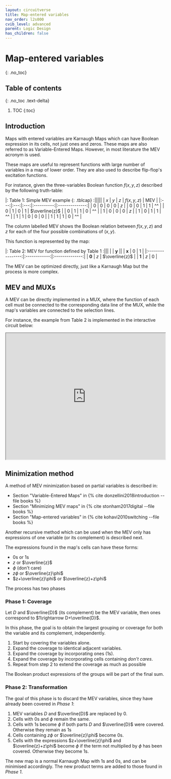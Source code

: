 ```yaml
---
layout: circuitverse
title: Map-entered variables
nav_order: l2s000
cvib_level: advanced
parent: Logic Design
has_children: false
---
```



# Map-entered variables
{: .no_toc}


## Table of contents
{: .no_toc .text-delta}

1. TOC
{:toc}


## Introduction

Maps with entered variables are Karnaugh Maps which can have Boolean expression in its cells, not just ones and zeros. These maps are also referred to as Variable-Entered Maps. However, in most literature the MEV acronym is used.

These maps are useful to represent functions with large number of variables in a map of lower order. They are also used to describe flip-flop's excitation functions.

For instance, given the three-variables Boolean function $f(x,y,z)$ described by the following truth-table:

|: Table 1: Simple MEV example {: .tblcap} :|||||
| $x$ | $y$ | $z$ | $f(x,y,z)$ | MEV            |
|:---:|:---:|:---:|:----------:|:--------------:|
| 0   | 0   | 0   | 0          | $z$            |
| 0   | 0   | 1   | 1          | ^^             |
| 0   | 1   | 0   | 1          | $\overline{z}$ |
| 0   | 1   | 1   | 0          | ^^             |
| 1   | 0   | 0   | 0          | $z$            |
| 1   | 0   | 1   | 1          | ^^             |
| 1   | 1   | 0   | 0          | 0              |
| 1   | 1   | 1   | 0          | ^^             |

The column labelled MEV shows the Boolean relation between $f(x,y,z)$ and $z$ for each of the four possible combinations of $(x,y)$.

This function is represented by the map:

|: Table 2: MEV for function defined by Table 1 :|||
|         |  $\boldsymbol{y}$                     ||
| $\boldsymbol{x}$ |  0           |  1             |
|:----------------:|:------------:|:--------------:|
| **0**            | $z$          | $\overline{z}$ |
| **1**            | $z$          | 0              |

The MEV can be optimized directly, just like a Karnaugh Map but the process is more complex.


## MEV and MUXs

A MEV can be directly implemented in a MUX, where the function of each cell must be connected to the corresponding data line of the MUX, while the map's variables are connected to the selection lines.

For instance, the example from Table 2 is implemented in the interactive circuit below:

<iframe width="100%" height="400px"
	src="https://circuitverse.org/simulator/embed/simple-mev"
	id="projectPreview" scrolling="no"
	title="Simple MEV"
	webkitAllowFullScreen mozAllowFullScreen allowFullScreen>
</iframe>


## Minimization method

A method of MEV minimization based on partial variables is described in:

-   Section "Variable-Entered Maps" in {% cite donzellini2018introduction --file books %}
-   Section "Minimizing MEV maps" in {% cite stonham2017digital --file books %}
-   Section "Map-entered variables" in {% cite kohavi2010switching --file books %}

Another recursive method which can be used when the MEV only has expressions of one variable (or its complement) is described next.

The expressions found in the map's cells can have these forms:

-   0s or 1s
-   $z$ or $\overline{z}$
-   $\phi$ (don't care)
-   $z\phi$ or $\overline{z}\phi$
-   $z+\overline{z}\phi$ or $\overline{z}+z\phi$

The process has two phases


### Phase 1: Coverage

Let $D$ and $\overline{D}$ (its complement) be the MEV variable, then ones correspond to $1\rightarrow D+\overline{D}$.

In this phase, the goal is to obtain the largest grouping or coverage for both the variable and its complement, independently.

1.  Start by covering the variables alone.
2.  Expand the coverage to identical adjacent variables.
3.  Expand the coverage by incorporating ones (1s).
4.  Expand the coverage by incorporating cells containing *don't cares*.
5.  Repeat from step 2 to extend the coverage as much as possible

The Boolean product expressions of the groups will be part of the final sum.


### Phase 2: Transformation

The goal of this phase is to discard the MEV variables, since they have already been covered in *Phase 1*:

1.  MEV variables $D$ and $\overline{D}$ are replaced by 0.
2.  Cells with 0s and $\phi$ remain the same.
3.  Cells with 1s become $\phi$ if both parts $D$ and $\overline{D}$ were covered. Otherwise they remain as 1s
4.  Cells containing $z\phi$ or $\overline{z}\phi$ become 0s.
5.  Cells with the expressions $z+\overline{z}\phi$ and $\overline{z}+z\phi$ become $\phi$ if the term not multiplied by $\phi$ has been covered. Otherwise they become 1s.

The new map is a normal Karnaugh Map with 1s and 0s, and can be minimised accordingly. The new product terms are added to those found in *Phase 1*.
